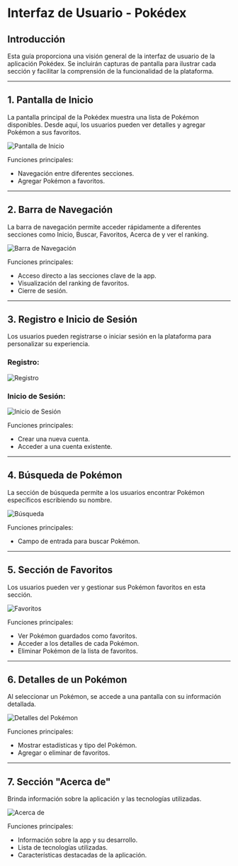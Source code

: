 # Interfaz de Usuario - Pokédex

## Introducción
Esta guía proporciona una visión general de la interfaz de usuario de la aplicación Pokédex. Se incluirán capturas de pantalla para ilustrar cada sección y facilitar la comprensión de la funcionalidad de la plataforma.

---

## 1. Pantalla de Inicio

La pantalla principal de la Pokédex muestra una lista de Pokémon disponibles. Desde aquí, los usuarios pueden ver detalles y agregar Pokémon a sus favoritos.

![Pantalla de Inicio](./img/Home.png)

Funciones principales:
- Navegación entre diferentes secciones.
- Agregar Pokémon a favoritos.

---

## 2. Barra de Navegación

La barra de navegación permite acceder rápidamente a diferentes secciones como Inicio, Buscar, Favoritos, Acerca de y ver el ranking.

![Barra de Navegación](./img/NavBar_Favoritos.png)

Funciones principales:
- Acceso directo a las secciones clave de la app.
- Visualización del ranking de favoritos.
- Cierre de sesión.

---

## 3. Registro e Inicio de Sesión

Los usuarios pueden registrarse o iniciar sesión en la plataforma para personalizar su experiencia.

### Registro:
![Registro](./img/Registro.png)

### Inicio de Sesión:
![Inicio de Sesión](./img/Login.png)

Funciones principales:
- Crear una nueva cuenta.
- Acceder a una cuenta existente.

---

## 4. Búsqueda de Pokémon

La sección de búsqueda permite a los usuarios encontrar Pokémon específicos escribiendo su nombre.

![Búsqueda](./img/Buscar.png)

Funciones principales:
- Campo de entrada para buscar Pokémon.

---

## 5. Sección de Favoritos

Los usuarios pueden ver y gestionar sus Pokémon favoritos en esta sección.

![Favoritos](./img/Favoritos.png)

Funciones principales:
- Ver Pokémon guardados como favoritos.
- Acceder a los detalles de cada Pokémon.
- Eliminar Pokémon de la lista de favoritos.

---

## 6. Detalles de un Pokémon

Al seleccionar un Pokémon, se accede a una pantalla con su información detallada.

![Detalles del Pokémon](./img/Pokemon_detail.png)

Funciones principales:
- Mostrar estadísticas y tipo del Pokémon.
- Agregar o eliminar de favoritos.

---

## 7. Sección "Acerca de"

Brinda información sobre la aplicación y las tecnologías utilizadas.

![Acerca de](./img/About.png)

Funciones principales:
- Información sobre la app y su desarrollo.
- Lista de tecnologías utilizadas.
- Características destacadas de la aplicación.


